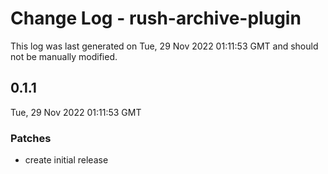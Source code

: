 # Change Log - rush-archive-plugin

This log was last generated on Tue, 29 Nov 2022 01:11:53 GMT and should not be manually modified.

## 0.1.1
Tue, 29 Nov 2022 01:11:53 GMT

### Patches

- create initial release

